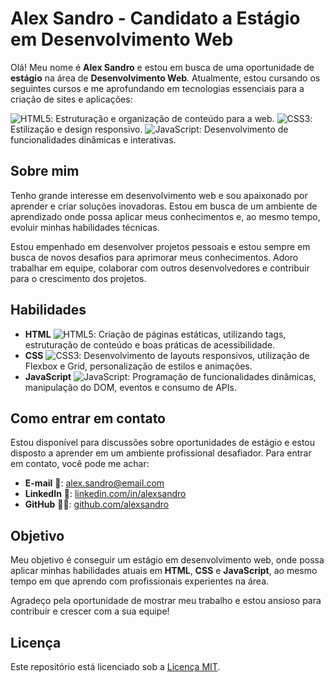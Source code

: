 # Alex Sandro - Candidato a Estágio em Desenvolvimento Web

Olá! Meu nome é **Alex Sandro** e estou em busca de uma oportunidade de **estágio** na área de **Desenvolvimento Web**. Atualmente, estou cursando os seguintes cursos e me aprofundando em tecnologias essenciais para a criação de sites e aplicações:

![HTML5](https://img.shields.io/badge/HTML5-E34F26?style=for-the-badge&logo=html5&logoColor=white): Estruturação e organização de conteúdo para a web.
![CSS3](https://img.shields.io/badge/CSS3-1572B6?style=for-the-badge&logo=css3&logoColor=white): Estilização e design responsivo.
![JavaScript](https://img.shields.io/badge/JavaScript-F7DF1E?style=for-the-badge&logo=javascript&logoColor=black): Desenvolvimento de funcionalidades dinâmicas e interativas.

## Sobre mim

Tenho grande interesse em desenvolvimento web e sou apaixonado por aprender e criar soluções inovadoras. Estou em busca de um ambiente de aprendizado onde possa aplicar meus conhecimentos e, ao mesmo tempo, evoluir minhas habilidades técnicas.

Estou empenhado em desenvolver projetos pessoais e estou sempre em busca de novos desafios para aprimorar meus conhecimentos. Adoro trabalhar em equipe, colaborar com outros desenvolvedores e contribuir para o crescimento dos projetos.

## Habilidades

- **HTML** ![HTML5](https://img.shields.io/badge/HTML5-E34F26?style=for-the-badge&logo=html5&logoColor=white): Criação de páginas estáticas, utilizando tags, estruturação de conteúdo e boas práticas de acessibilidade.
- **CSS** ![CSS3](https://img.shields.io/badge/CSS3-1572B6?style=for-the-badge&logo=css3&logoColor=white): Desenvolvimento de layouts responsivos, utilização de Flexbox e Grid, personalização de estilos e animações.
- **JavaScript** ![JavaScript](https://img.shields.io/badge/JavaScript-F7DF1E?style=for-the-badge&logo=javascript&logoColor=black): Programação de funcionalidades dinâmicas, manipulação do DOM, eventos e consumo de APIs.

## Como entrar em contato

Estou disponível para discussões sobre oportunidades de estágio e estou disposto a aprender em um ambiente profissional desafiador. Para entrar em contato, você pode me achar:

- **E-mail** 📧: [alex.sandro@email.com](mailto:alex.sandro@email.com)
- **LinkedIn** 🔗: [linkedin.com/in/alexsandro](https://www.linkedin.com/in/alexsandro)
- **GitHub** 👨‍💻: [github.com/alexsandro](https://github.com/alexsandro)

## Objetivo

Meu objetivo é conseguir um estágio em desenvolvimento web, onde possa aplicar minhas habilidades atuais em **HTML**, **CSS** e **JavaScript**, ao mesmo tempo em que aprendo com profissionais experientes na área.

Agradeço pela oportunidade de mostrar meu trabalho e estou ansioso para contribuir e crescer com a sua equipe!

## Licença

Este repositório está licenciado sob a [Licença MIT](LICENSE).
